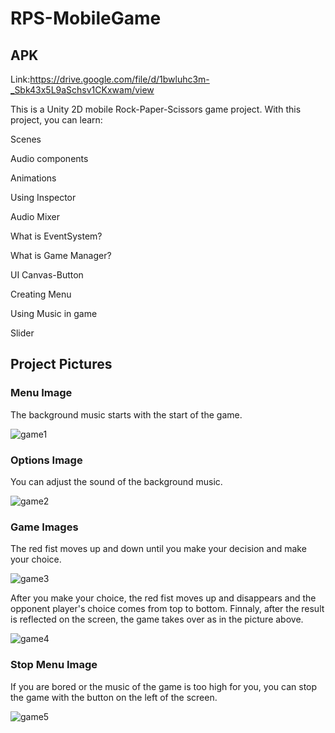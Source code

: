 # RPS-MobileGame

## APK

Link:https://drive.google.com/file/d/1bwluhc3m-_Sbk43x5L9aSchsv1CKxwam/view

This is a Unity 2D mobile Rock-Paper-Scissors game project.
With this project, you can learn:

Scenes

Audio components

Animations

Using Inspector

Audio Mixer

What is EventSystem?

What is Game Manager?

UI Canvas-Button

Creating Menu

Using Music in game

Slider


## Project Pictures

### Menu Image
The background music starts with the start of the game.

![game1](https://user-images.githubusercontent.com/59361739/98847103-dee5e200-2460-11eb-8cb7-6aaa567dccfb.png)

### Options Image
You can adjust the sound of the background music.

![game2](https://user-images.githubusercontent.com/59361739/98847193-fa50ed00-2460-11eb-9e95-b98cb9370382.png)

### Game Images
The red fist moves up and down until you make your decision and 
make your choice.

![game3](https://user-images.githubusercontent.com/59361739/98847233-06d54580-2461-11eb-8312-bda140cade33.png)

After you make your choice, the red fist moves up and disappears and the opponent player's choice comes from top to bottom.
Finnaly, after the result is reflected on the screen, the game takes over as in the picture above.

![game4](https://user-images.githubusercontent.com/59361739/98847355-2f5d3f80-2461-11eb-9f24-8a47aa6baa56.png)

### Stop Menu Image

If you are bored or the music of the game is too high for you, you can stop the game with the button on the left of the screen.

![game5](https://user-images.githubusercontent.com/59361739/98847392-3c7a2e80-2461-11eb-818c-1d70b283f106.png)


